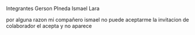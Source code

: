 Integrantes 
Gerson PIneda 
Ismael Lara

por alguna razon mi compañero ismael no puede aceptarme la invitacion de colaborador el acepta y no aparece 

